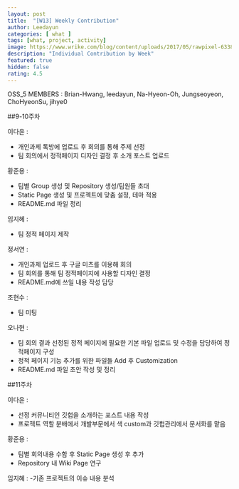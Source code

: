 ```yaml
---	
layout: post	
title:  "[W13] Weekly Contribution"	
author: Leedayun
categories: [ what ]	
tags: [what, project, activity]
image: https://www.wrike.com/blog/content/uploads/2017/05/rawpixel-633847-unsplash.jpg
description: "Individual Contribution by Week"	
featured: true	
hidden: false	
rating: 4.5
---	
```


OSS_5 MEMBERS : Brian-Hwang, leedayun, Na-Hyeon-Oh, Jungseoyeon, ChoHyeonSu, jihye0

##9-10주차

이다윤 : 
- 개인과제 톡방에 업로드 후 회의를 통해 주제 선정
- 팀 회의에서 정적페이지 디자인 결정 후 소개 포스트 업로드

황준용 :
- 팀별 Group 생성 및 Repository 생성/팀원들 초대
- Static Page 생성 및 프로젝트에 맞춤 설정, 테마 적용
- README.md 파일 정리

임지혜 :
- 팀 정적 페이지 제작

정서연 :
- 개인과제 업로드 후 구글 미츠를 이용해 회의
- 팀 회의를 통해 팀 정적페이지에 사용할 디자인 결정 
- README.md에 쓰일 내용 작성 담당

조현수 : 
- 팀 미팅

오나현 : 
- 팀 회의 결과 선정된 정적 페이지에 필요한 기본 파일 업로드 및 수정을 담당하여 정적페이지 구성
- 정적 페이지 기능 추가를 위한 파일들 Add 후 Customization
- README.md 파일 초안 작성 및 정리

##11주차

이다윤 : 
- 선정 커뮤니티인 깃헙을 소개하는 포스트 내용 작성
- 프로젝트 역할 분배에서 개발부문에서 색 custom과 깃헙관리에서 문서화를 맡음

황준용 : 
- 팀별 회의내용 수합 후  Static Page 생성 후 추가
- Repository 내 Wiki Page 연구

임지혜 : 
-기존 프로젝트의 이슈 내용 분석
